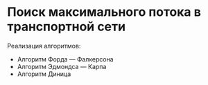 # Поиск максимального потока в транспортной сети

Реализация алгоритмов:
* Алгоритм Форда — Фалкерсона
* Алгоритм Эдмондса — Карпа
* Алгоритм Диница
